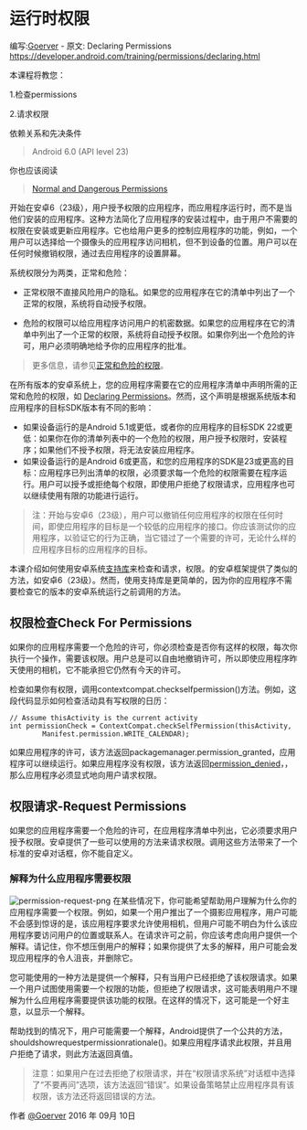 # 运行时权限
编写:[Goerver](https://github.com/orangebook) - 原文: Declaring Permissions https://developer.android.com/training/permissions/declaring.html

本课程将教您：

1.检查permissions

2.请求权限

依赖关系和先决条件
> Android 6.0 (API level 23)

你也应该阅读
> [Normal and Dangerous Permissions](https://developer.android.com/guide/topics/security/permissions.html#normal-dangerous)

开始在安卓6（23级），用户授予权限的应用程序，而应用程序运行时，而不是当他们安装的应用程序。这种方法简化了应用程序的安装过程中，由于用户不需要的权限在安装或更新应用程序。它也给用户更多的控制应用程序的功能，例如，一个用户可以选择给一个摄像头的应用程序访问相机，但不到设备的位置。用户可以在任何时候撤销权限，通过去应用程序的设置屏幕。

系统权限分为两类，正常和危险：
* 正常权限不直接风险用户的隐私。如果您的应用程序在它的清单中列出了一个正常的权限，系统将自动授予权限。

* 危险的权限可以给应用程序访问用户的机密数据。如果您的应用程序在它的清单中列出了一个正常的权限，系统将自动授予权限。如果你列出一个危险的许可，用户必须明确地给予你的应用程序的批准。

> 更多信息，请参见[正常和危险的权限](https://developer.android.com/guide/topics/security/permissions.html#normal-dangerous)。

在所有版本的安卓系统上，您的应用程序需要在它的应用程序清单中声明所需的正常和危险的权限，如 [Declaring Permissions](https://developer.android.com/training/permissions/declaring.html)。然而，这个声明是根据系统版本和应用程序的目标SDK版本有不同的影响：
* 如果设备运行的是Android 5.1或更低，或者你的应用程序的目标SDK 22或更低：如果你在你的清单列表中的一个危险的权限，用户授予权限时，安装程序；如果他们不授予权限，将无法安装应用程序。
* 如果设备运行的是Android 6或更高，和您的应用程序的SDK是23或更高的目标：应用程序已列出清单的权限，必须要求每一个危险的权限需要在程序运行。用户可以授予或拒绝每个权限，即使用户拒绝了权限请求，应用程序也可以继续使用有限的功能进行运行。

> 注：开始与安卓6（23级），用户可以撤销任何应用程序的权限在任何时间，即使应用程序的目标是一个较低的应用程序的接口。你应该测试你的应用程序，以验证它的行为正确，当它错过了一个需要的许可，无论什么样的应用程序目标的应用程序的目标。

本课介绍如何使用安卓系统[支持库](https://developer.android.com/tools/support-library/index.html)来检查和请求，权限。的安卓框架提供了类似的方法，如安卓6（23级）。然而，使用支持库是更简单的，因为你的应用程序不需要检查它的版本的安卓系统运行之前调用的方法。

## 权限检查Check For Permissions
如果你的应用程序需要一个危险的许可，你必须检查是否你有这样的权限，每次你执行一个操作，需要该权限。用户总是可以自由地撤销许可，所以即使应用程序昨天使用的相机，它不能承担它仍然有今天的许可。

检查如果你有权限，调用contextcompat.checkselfpermission()方法。例如，这段代码显示如何检查活动具有写权限的日历：

```
// Assume thisActivity is the current activity
int permissionCheck = ContextCompat.checkSelfPermission(thisActivity,
        Manifest.permission.WRITE_CALENDAR);
```

如果应用程序的许可，该方法返回packagemanager.permission_granted，应用程序可以继续运行。如果应用程序没有权限，该方法返回[permission_denied](https://developer.android.com/reference/android/content/pm/PackageManager.html#PERMISSION_DENIED)，，那么应用程序必须显式地向用户请求权限。

## 权限请求-Request Permissions

如果您的应用程序需要一个危险的许可，在应用程序清单中列出，它必须要求用户授予权限。安卓提供了一些可以使用的方法来请求权限。调用这些方法带来了一个标准的安卓对话框，你不能自定义。

### 解释为什么应用程序需要权限
![permission-request-png](http://7xprps.com1.z0.glb.clouddn.com/16-9-10/42141550.jpg)
在某些情况下，你可能希望帮助用户理解为什么你的应用程序需要一个权限。例如，如果一个用户推出了一个摄影应用程序，用户可能不会感到惊讶的是，该应用程序要求允许使用相机，但用户可能不明白为什么该应用程序要访问用户的位置或联系人。在请求许可之前，你应该考虑向用户提供一个解释。请记住，你不想压倒用户的解释；如果你提供了太多的解释，用户可能会发现应用程序的令人沮丧，并删除它。

您可能使用的一种方法是提供一个解释，只有当用户已经拒绝了该权限请求。如果一个用户试图使用需要一个权限的功能，但拒绝了权限请求，这可能表明用户不理解为什么应用程序需要提供该功能的权限。在这样的情况下，这可能是一个好主意，以显示一个解释。

帮助找到的情况下，用户可能需要一个解释，Android提供了一个公共的方法，shouldshowrequestpermissionrationale()。如果应用程序请求此权限，并且用户拒绝了请求，则此方法返回真值。

> 注意：如果用户在过去拒绝了权限请求，并在“权限请求系统”对话框中选择了“不要再问”选项，该方法返回“错误”。如果设备策略禁止应用程序具有该权限，该方法还将返回错误的方法。

作者 [@Goerver][1]
2016 年 09月 10日

[1]: http://www.flyfishonline.com/

